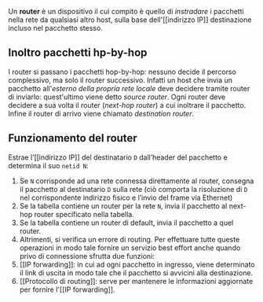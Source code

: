 Un __router__ è un dispositivo il cui compito è quello di _instradare_ i pacchetti nella rete da qualsiasi altro host, sulla base dell'[[indirizzo IP]] destinazione incluso nel pacchetto stesso.

## Inoltro pacchetti hp-by-hop
I router si passano i pacchetti hop-by-hop: nessuno decide il percorso complessivo, ma solo il router successivo.
Infatti un host che invia un pacchetto all'_esterno della propria rete locale_ deve decidere tramite router di inviarlo: quest'ultimo viene detto _source router_.
Ogni router deve decidere a sua volta il router (_next-hop router_) a cui inoltrare il pacchetto.
Infine il router di arrivo viene chiamato _destination router_.

## Funzionamento del router
Estrae l’[[indirizzo IP]] del destinatario `D` dall’header del pacchetto e determina il suo `netid N`:
1. Se `N` corrisponde ad una rete connessa direttamente al router, consegna il pacchetto al destinatario `D` sulla rete (ciò comporta la risoluzione di `D` nel corrispondente indirizzo fisico e l’invio del frame via Ethernet) 
2. Se la tabella contiene un router per la rete `N`, invia il pacchetto al next-hop router specificato nella tabella. 
3. Se la tabella contiene un router di default, invia il pacchetto a quel router.
4. Altrimenti, si verifica un errore di routing.
Per effettuare tutte queste operazioni in modo tale fornire un servizio best effort anche quando privo di connessione sfrutta due funzioni:
1. [[IP forwarding]]: in cui ad ogni pacchetto in ingresso, viene determinato il link di uscita in modo tale che il pacchetto si avvicini alla destinazione.
2. [[Protocollo di routing]]: serve per mantenere le informazioni aggiornate per fornire l'[[IP forwarding]].